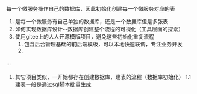 

####
每一个微服务操作自己的数据库，因此初始化创建每一个微服务对应的表
1. 是每一个微服务有自己单独的数据库，还是一个数据库但是多张表
2. 如何实现数据库设计--数据库创建整个流程的可视化（工具层面的探索）
3. 使用gitee上的人人开源模版项目，避免这些初始化重复流程
    1. 包含后台管理基础的前后端模版，可以本地快速联调，专注业务开发
    2. 
...

####
1. 其它项目类似，一开始都存在创建数据库，建表的流程（数据库初始化）
    1.1 建表一般是通过sql脚本批量生成






